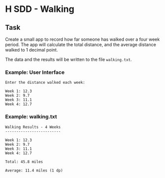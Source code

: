 # H SDD - Walking


## Task

Create a small app to record how far someone has walked over a four week period.  The app will calculate the total distance, and the average distance walked to 1 decimal point.

The data and the results will be written to the file `walking.txt`.


### Example: User Interface

```
Enter the distance walked each week:

Week 1: 12.3
Week 2: 9.7
Week 3: 11.1
Week 4: 12.7
```

### Example: walking.txt

```
Walking Results - 4 Weeks
-------------------------

Week 1: 12.3
Week 2: 9.7
Week 3: 11.1
Week 4: 12.7

Total: 45.8 miles

Average: 11.4 miles (1 dp)
```
